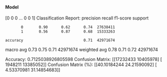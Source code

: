 #### Model
[0 0 0 ... 0 0 1]
Classification Report:
              precision    recall  f1-score   support

           0       0.90      0.62      0.74  27638411
           1       0.56      0.87      0.68  15333263

    accuracy                           0.71  42971674
   macro avg       0.73      0.75      0.71  42971674
weighted avg       0.78      0.71      0.72  42971674

Accuracy: 0.7125038926805598
Confusion Matrix:
[[17232433 10405978]
 [ 1948211 13385052]]
Confusion Matrix (%):
[[40.10184244 24.21590092]
 [ 4.53370981 31.14854683]]
